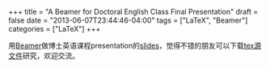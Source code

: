 +++
title = "A Beamer for Doctoral English Class Final Presentation"
draft = false
date = "2013-06-07T23:44:46-04:00"
tags = ["LaTeX", "Beamer"]
categories = ["LaTeX"]
+++

用[Beamer](http://en.wikipedia.org/wiki/Beamer_%28LaTeX%29)做博士英语课程presentation的[slides](http://tonytsai.name/materials/TonyTsai+20130604.pdf)，觉得不错的朋友可以下载[tex源文件](http://tonytsai.name/materials/TonyTsai+20130604.tex)研究，欢迎交流。
